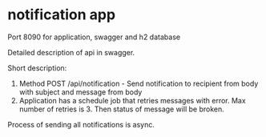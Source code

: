 # notification app

Port 8090 for application, swagger and h2 database

Detailed description of api in swagger.

Short description:
1. Method POST /api/notification - Send notification to recipient from body with subject and message from body
2. Application has a schedule job that retries messages with error. Max number of retries is 3. Then status of message will be broken.

Process of sending all notifications is async.
